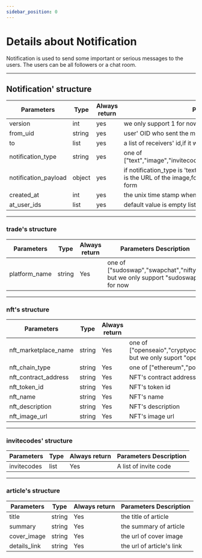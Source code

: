 ```yaml
---
sidebar_position: 0
---
```


# Details about Notification
Notification is used to send some important or serious messages to the users. The users can be all followers or a chat room.
___

## Notification' structure
| Parameters | Type | Always return |  Parameters Description|
| ---------|------ | ------------- |--------|
|version|int| yes|we only support 1 for now |
|from_uid|string|yes|user' OID who sent the message|
|to|list|yes|a list of receivers' id,if it will send to all users,then set it to empty list "[]"|
|notification_type|string|yes|one of ["text","image","invitecodes","audio","video","nft","trade","notification"]|
|notification_payload|object|yes|if notification_type is 'text',it is pure text,if notification_type is 'image',it is the URL of the image,for other types, Please see the tables below this form|
|created_at|int|yes|the unix time stamp when the message sent|
|at_user_ids|list|yes|default value is empty list []|

___

### trade's structure
| Parameters | Type | Always return |  Parameters Description|
| ---------|------ | ------------- |--------|
|platform_name|string|Yes|one of ["sudoswap","swapchat","nifty"], but we only support "sudoswap" for now|

___

### nft's structure
| Parameters | Type | Always return |  Parameters Description|
| ---------|------ | ------------- |--------|
|nft_marketplace_name|string|Yes|one of ["openseaio","cryptyocom","gamaio","binancecom","ftxcom","onchain"], but we only suport "openseaio" for now|
|nft_chain_type|string|Yes|one of ["ethereum","polygon","solana"]|
|nft_contract_address|string|Yes|NFT's contract address|
|nft_token_id|string|Yes|NFT's token id|
|nft_name|string|Yes|NFT's name|
|nft_description|string|Yes|NFT's description|
|nft_image_url|string|Yes|NFT's image url|

___

### invitecodes' structure
| Parameters | Type | Always return |  Parameters Description|
| ---------|------ | ------------- |--------|
|invitecodes|list|Yes|A list of invite code|

___

### article's structure
| Parameters | Type | Always return |  Parameters Description|
| ---------|------ | ------------- |--------|
|title|string|Yes|the title of article|
|summary|string|Yes|the summary of article|
|cover_image|string|Yes|the url of cover image|
|details_link|string|Yes|the url of article's link|
